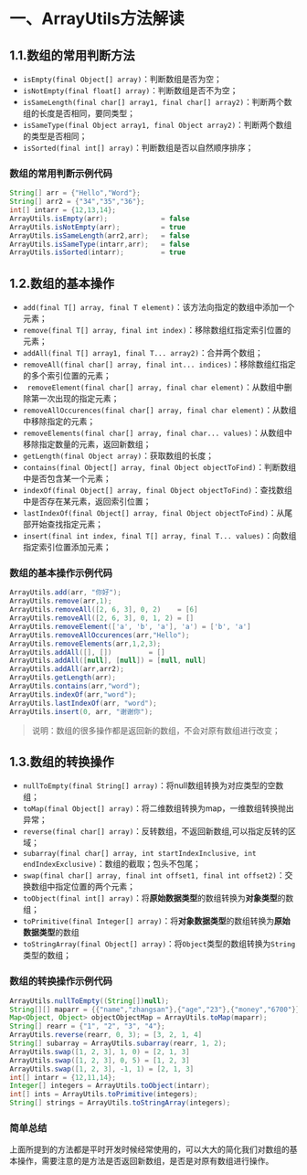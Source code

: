 # 一、ArrayUtils方法解读

## 1.1.数组的常用判断方法

* `isEmpty(final Object[] array)`：判断数组是否为空；
* `isNotEmpty(final float[] array)`：判断数组是否不为空；
* `isSameLength(final char[] array1, final char[] array2)`：判断两个数组的长度是否相同，要同类型；
* `isSameType(final Object array1, final Object array2)`：判断两个数组的类型是否相同；
* `isSorted(final int[] array)`：判断数组是否以自然顺序排序；

### 数组的常用判断示例代码

```java
String[] arr = {"Hello","Word"};
String[] arr2 = {"34","35","36"};
int[] intarr = {12,13,14};
ArrayUtils.isEmpty(arr);             = false
ArrayUtils.isNotEmpty(arr);          = true
ArrayUtils.isSameLength(arr2,arr);   = false
ArrayUtils.isSameType(intarr,arr);   = false
ArrayUtils.isSorted(intarr);         = true
```

## 1.2.数组的基本操作

* `add(final T[] array, final T element)`：该方法向指定的数组中添加一个元素；
* `remove(final T[] array, final int index)`：移除数组红指定索引位置的元素；
* `addAll(final T[] array1, final T... array2)`：合并两个数组；
* `removeAll(final char[] array, final int... indices)`：移除数组红指定的多个索引位置的元素；
* ` removeElement(final char[] array, final char element)`：从数组中删除第一次出现的指定元素；
* `removeAllOccurences(final char[] array, final char element)`：从数组中移除指定的元素；
* `removeElements(final char[] array, final char... values)`：从数组中移除指定数量的元素，返回新数组；
* `getLength(final Object array)`：获取数组的长度；
* `contains(final Object[] array, final Object objectToFind)`：判断数组中是否包含某一个元素；
* `indexOf(final Object[] array, final Object objectToFind)`：查找数组中是否存在某元素，返回索引位置；
* `lastIndexOf(final Object[] array, final Object objectToFind)`：从尾部开始查找指定元素；
* `insert(final int index, final T[] array, final T... values)`：向数组指定索引位置添加元素；

### 数组的基本操作示例代码

```java
ArrayUtils.add(arr, "你好");
ArrayUtils.remove(arr,1);
ArrayUtils.removeAll([2, 6, 3], 0, 2)    = [6]
ArrayUtils.removeAll([2, 6, 3], 0, 1, 2) = []
ArrayUtils.removeElement(['a', 'b', 'a'], 'a') = ['b', 'a']
ArrayUtils.removeAllOccurences(arr,"Hello");
ArrayUtils.removeElements(arr,1,2,3);
ArrayUtils.addAll([], [])         = []
ArrayUtils.addAll([null], [null]) = [null, null]
ArrayUtils.addAll(arr,arr2);
ArrayUtils.getLength(arr);
ArrayUtils.contains(arr,"word");
ArrayUtils.indexOf(arr,"word");
ArrayUtils.lastIndexOf(arr, "word");
ArrayUtils.insert(0, arr, "谢谢你");
```

> 说明：数组的很多操作都是返回新的数组，不会对原有数组进行改变；

## 1.3.数组的转换操作

* `nullToEmpty(final String[] array)`：将null数组转换为对应类型的空数组；
* `toMap(final Object[] array)`：将二维数组转换为map，一维数组转换抛出异常；
* `reverse(final char[] array)`：反转数组，不返回新数组,可以指定反转的区域；
* `subarray(final char[] array, int startIndexInclusive, int endIndexExclusive)`：数组的截取；包头不包尾；
* `swap(final char[] array, final int offset1, final int offset2)`：交换数组中指定位置的两个元素；
* `toObject(final int[] array)`：将**原始数据类型**的数组转换为**对象类型**的数组；
* `toPrimitive(final Integer[] array)`：将**对象数据类型**的数组转换为**原始数据类型**的数组
* `toStringArray(final Object[] array)`：将`Object`类型的数组转换为`String`类型的数组；

### 数组的转换操作示例代码

```java
ArrayUtils.nullToEmpty((String[])null);
String[][] maparr = {{"name","zhangsan"},{"age","23"},{"money","6700"}};
Map<Object, Object> objectObjectMap = ArrayUtils.toMap(maparr);
String[] rearr = {"1", "2", "3", "4"}; 
ArrayUtils.reverse(rearr, 0, 3); = [3, 2, 1, 4]
String[] subarray = ArrayUtils.subarray(rearr, 1, 2);
ArrayUtils.swap([1, 2, 3], 1, 0) = [2, 1, 3]
ArrayUtils.swap([1, 2, 3], 0, 5) = [1, 2, 3]
ArrayUtils.swap([1, 2, 3], -1, 1) = [2, 1, 3]
int[] intarr = {12,11,14};
Integer[] integers = ArrayUtils.toObject(intarr);
int[] ints = ArrayUtils.toPrimitive(integers);
String[] strings = ArrayUtils.toStringArray(integers);
```

### 简单总结

上面所提到的方法都是平时开发时候经常使用的，可以大大的简化我们对数组的基本操作，需要注意的是方法是否返回新数组，是否是对原有数组进行操作。
